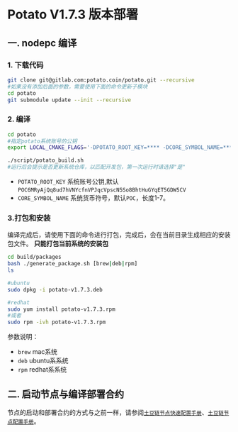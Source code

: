 # Potato V1.7.3 版本部署

## 一. nodepc 编译

### 1. 下载代码

```bash
git clone git@gitlab.com:potato.coin/potato.git --recursive
#如果没有添加后面的参数，需要使用下面的命令更新子模块
cd potato
git submodule update --init --recursive
```

### 2. 编译

```bash
cd potato
#指定potato系统账号的公钥
export LOCAL_CMAKE_FLAGS='-DPOTATO_ROOT_KEY=**** -DCORE_SYMBOL_NAME=***'

./script/potato_build.sh
#运行后会提示是否更新系统仓库，以匹配开发包，第一次运行时请选择"是"

```

* `POTATO_ROOT_KEY` 系统账号公钥,默认`POC6MRyAjQq8ud7hVNYcfnVPJqcVpscN5So8BhtHuGYqET5GDW5CV`
* `CORE_SYMBOL_NAME` 系统货币符号，默认`POC`，长度1-7。

### 3.打包和安装

编译完成后，请使用下面的命令进行打包，完成后，会在当前目录生成相应的安装包文件。
**只能打包当前系统的安装包**

```bash
cd build/packages
bash ./generate_package.sh [brew|deb|rpm]
ls

#ubuntu
sudo dpkg -i potato-v1.7.3.deb

#redhat
sudo yum install potato-v1.7.3.rpm
#或者
sudo rpm -ivh potato-v1.7.3.rpm
```

参数说明：

* `brew` mac系统
* `deb` ubuntu系系统
* `rpm` redhat系系统

## 二. 启动节点与编译部署合约

节点的启动和部署合约的方式与之前一样，请参阅[`土豆链节点快速配置手册`](土豆链节点快速配置手册.md)、[`土豆链节点配置手册`](土豆链节点配置手册.md)。
